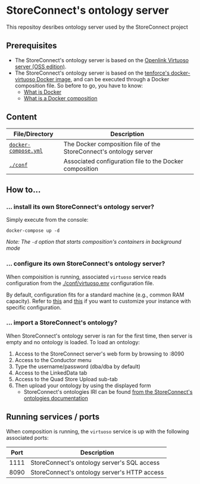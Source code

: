 # StoreConnect's ontology server

This repositoy desribes ontology server used by the StoreConnect project

## Prerequisites

- The StoreConnect's ontology server is based on the [Openlink Virtuoso server (OSS edition)](http://vos.openlinksw.com/owiki/wiki/VOS/).
- The StoreConnect's ontology server is based on the [tenforce's docker-virtuoso Docker image](https://github.com/tenforce/docker-virtuoso), and can be executed through a Docker composition file. So before to go, you have to know:
    - [What is Docker](https://docs.docker.com/)
    - [What is a Docker composition](https://docs.docker.com/compose/overview/)

## Content

File/Directory                                  | Description
----------------------------------------------- | -----------
[`docker-compose.yml`](./docker-compose.yml)    | The Docker composition file of the StoreConnect's ontology server
[`./conf`](./conf)                              | Associated configuration file to the Docker composition

## How to...

### ... install its own StoreConnect's ontology server?

Simply execute from the console:

    docker-compose up -d

_Note: The `-d` option that starts composition's containers in background mode_

### ... configure its own StoreConnect's ontology server?

When compoisition is running, associated `virtuoso` service reads configuration from the [./conf/virtuoso.env](./conf/virtuoso.env) configuration file.

By default, configuration fits for a standard machine (e.g., common RAM capacity). Refer to [this](https://github.com/tenforce/docker-virtuoso#ini-configuration) and [this](http://docs.openlinksw.com/virtuoso/dbadm/#virtini) if you want to customize your instance with specific configuration.

### ... import a StoreConnect's ontology?

When StoreConnect's ontology server is ran for the first time, then server is empty and no ontology is loaded. To load an ontology:

1. Access to the StoreConnect server's web form by browsing to <docker host>:8090
2. Access to the Conductor menu 
3. Type the username/password (dba/dba by default)
4. Access to the LinkedData tab
5. Access to the Quad Store Upload sub-tab
6. Then upload your ontology by using the displayed form
    - StoreConnect's ontologies IRI can be found [from the StoreConnect's ontologies documentation](../ontologies/README.md) 

## Running services / ports

When composition is running, the `virtuoso` service is up with the following associated ports:

Port    | Description
------- | ---------------------------------------------
1111    | StoreConnect's ontology server's SQL access
8090    | StoreConnect's ontology server's HTTP access

